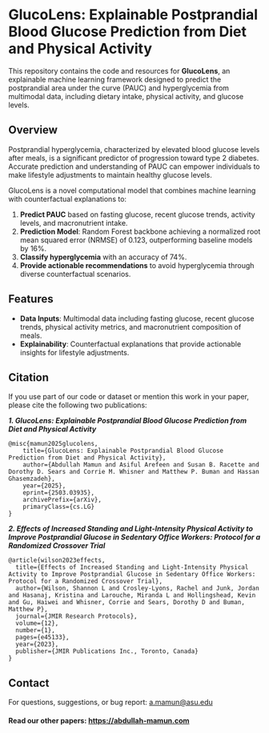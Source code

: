 # GlucoLens: Explainable Postprandial Blood Glucose Prediction from Diet and Physical Activity

This repository contains the code and resources for **GlucoLens**, an explainable machine learning framework designed to predict the postprandial area under the curve (PAUC) and hyperglycemia from multimodal data, including dietary intake, physical activity, and glucose levels.  

## Overview  
Postprandial hyperglycemia, characterized by elevated blood glucose levels after meals, is a significant predictor of progression toward type 2 diabetes. Accurate prediction and understanding of PAUC can empower individuals to make lifestyle adjustments to maintain healthy glucose levels.  

GlucoLens is a novel computational model that combines machine learning with counterfactual explanations to:  
1. **Predict PAUC** based on fasting glucose, recent glucose trends, activity levels, and macronutrient intake.
2. **Prediction Model**: Random Forest backbone achieving a normalized root mean squared error (NRMSE) of 0.123, outperforming baseline models by 16%. 
3. **Classify hyperglycemia** with an accuracy of 74%.  
4. **Provide actionable recommendations** to avoid hyperglycemia through diverse counterfactual scenarios.  

## Features  
- **Data Inputs**: Multimodal data including fasting glucose, recent glucose trends, physical activity metrics, and macronutrient composition of meals.  
- **Explainability**: Counterfactual explanations that provide actionable insights for lifestyle adjustments.

## Citation 
If you use part of our code or dataset or mention this work in your paper, please cite the following two publications:

**_1. GlucoLens: Explainable Postprandial Blood Glucose Prediction from Diet and Physical Activity_**
````
@misc{mamun2025glucolens,
    title={GlucoLens: Explainable Postprandial Blood Glucose Prediction from Diet and Physical Activity},
    author={Abdullah Mamun and Asiful Arefeen and Susan B. Racette and Dorothy D. Sears and Corrie M. Whisner and Matthew P. Buman and Hassan Ghasemzadeh},
    year={2025},
    eprint={2503.03935},
    archivePrefix={arXiv},
    primaryClass={cs.LG}
}
````

**_2. Effects of Increased Standing and Light-Intensity Physical Activity to Improve Postprandial Glucose in Sedentary Office Workers: Protocol for a Randomized Crossover Trial_**

````
@article{wilson2023effects,
  title={Effects of Increased Standing and Light-Intensity Physical Activity to Improve Postprandial Glucose in Sedentary Office Workers: Protocol for a Randomized Crossover Trial},
  author={Wilson, Shannon L and Crosley-Lyons, Rachel and Junk, Jordan and Hasanaj, Kristina and Larouche, Miranda L and Hollingshead, Kevin and Gu, Haiwei and Whisner, Corrie and Sears, Dorothy D and Buman, Matthew P},
  journal={JMIR Research Protocols},
  volume={12},
  number={1},
  pages={e45133},
  year={2023},
  publisher={JMIR Publications Inc., Toronto, Canada}
}
````

## Contact
For questions, suggestions, or bug report: a.mamun@asu.edu
#### Read our other papers: https://abdullah-mamun.com

